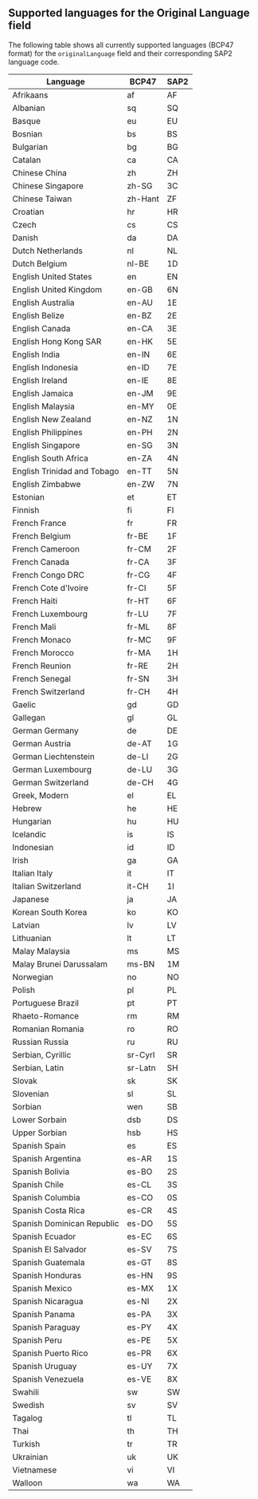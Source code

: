 ## Supported languages for the Original Language field

The following table shows all currently supported languages (BCP47 format) for the `originalLanguage` field and their corresponding SAP2 language code.

| Language                    | BCP47   | SAP2 |
|-----------------------------|---------|------|
| Afrikaans                   | af      | AF   |
| Albanian                    | sq      | SQ   |
| Basque                      | eu      | EU   |
| Bosnian                     | bs      | BS   |
| Bulgarian                   | bg      | BG   |
| Catalan                     | ca      | CA   |
| Chinese China               | zh      | ZH   |
| Chinese Singapore           | zh-SG   | 3C   |
| Chinese Taiwan              | zh-Hant | ZF   |
| Croatian                    | hr      | HR   |
| Czech                       | cs      | CS   |
| Danish                      | da      | DA   |
| Dutch Netherlands           | nl      | NL   |
| Dutch Belgium               | nl-BE   | 1D   |
| English United States       | en      | EN   |
| English United Kingdom      | en-GB   | 6N   |
| English Australia           | en-AU   | 1E   |
| English Belize              | en-BZ   | 2E   |
| English Canada              | en-CA   | 3E   |
| English Hong Kong SAR       | en-HK   | 5E   |
| English India               | en-IN   | 6E   |
| English Indonesia           | en-ID   | 7E   |
| English Ireland             | en-IE   | 8E   |
| English Jamaica             | en-JM   | 9E   |
| English Malaysia            | en-MY   | 0E   |
| English New Zealand         | en-NZ   | 1N   |
| English Philippines         | en-PH   | 2N   |
| English Singapore           | en-SG   | 3N   |
| English South Africa        | en-ZA   | 4N   |
| English Trinidad and Tobago | en-TT   | 5N   |
| English Zimbabwe            | en-ZW   | 7N   |
| Estonian                    | et      | ET   |
| Finnish                     | fi      | FI   |
| French France               | fr      | FR   |
| French Belgium              | fr-BE   | 1F   |
| French Cameroon             | fr-CM   | 2F   |
| French Canada               | fr-CA   | 3F   |
| French Congo DRC            | fr-CG   | 4F   |
| French Cote d'Ivoire        | fr-CI   | 5F   |
| French Haiti                | fr-HT   | 6F   |
| French Luxembourg           | fr-LU   | 7F   |
| French Mali                 | fr-ML   | 8F   |
| French Monaco               | fr-MC   | 9F   |
| French Morocco              | fr-MA   | 1H   |
| French Reunion              | fr-RE   | 2H   |
| French Senegal              | fr-SN   | 3H   |
| French Switzerland          | fr-CH   | 4H   |
| Gaelic                      | gd      | GD   |
| Gallegan                    | gl      | GL   |
| German Germany              | de      | DE   |
| German Austria              | de-AT   | 1G   |
| German Liechtenstein        | de-LI   | 2G   |
| German Luxembourg           | de-LU   | 3G   |
| German Switzerland          | de-CH   | 4G   |
| Greek, Modern               | el      | EL   |
| Hebrew                      | he      | HE   |
| Hungarian                   | hu      | HU   |
| Icelandic                   | is      | IS   |
| Indonesian                  | id      | ID   |
| Irish                       | ga      | GA   |
| Italian Italy               | it      | IT   |
| Italian Switzerland         | it-CH   | 1I   |
| Japanese                    | ja      | JA   |
| Korean South Korea          | ko      | KO   |
| Latvian                     | lv      | LV   |
| Lithuanian                  | lt      | LT   |
| Malay Malaysia              | ms      | MS   |
| Malay Brunei Darussalam     | ms-BN   | 1M   |
| Norwegian                   | no      | NO   |
| Polish                      | pl      | PL   |
| Portuguese Brazil           | pt      | PT   |
| Rhaeto-Romance              | rm      | RM   |
| Romanian Romania            | ro      | RO   |
| Russian Russia              | ru      | RU   |
| Serbian, Cyrillic           | sr-Cyrl | SR   |
| Serbian, Latin              | sr-Latn | SH   |
| Slovak                      | sk      | SK   |
| Slovenian                   | sl      | SL   |
| Sorbian                     | wen     | SB   |
| Lower Sorbain               | dsb     | DS   |
| Upper Sorbian               | hsb     | HS   |
| Spanish Spain               | es      | ES   |
| Spanish Argentina           | es-AR   | 1S   |
| Spanish Bolivia             | es-BO   | 2S   |
| Spanish Chile               | es-CL   | 3S   |
| Spanish Columbia            | es-CO   | 0S   |
| Spanish Costa Rica          | es-CR   | 4S   |
| Spanish Dominican Republic  | es-DO   | 5S   |
| Spanish Ecuador             | es-EC   | 6S   |
| Spanish El Salvador         | es-SV   | 7S   |
| Spanish Guatemala           | es-GT   | 8S   |
| Spanish Honduras            | es-HN   | 9S   |
| Spanish Mexico              | es-MX   | 1X   |
| Spanish Nicaragua           | es-NI   | 2X   |
| Spanish Panama              | es-PA   | 3X   |
| Spanish Paraguay            | es-PY   | 4X   |
| Spanish Peru                | es-PE   | 5X   |
| Spanish Puerto Rico         | es-PR   | 6X   |
| Spanish Uruguay             | es-UY   | 7X   |
| Spanish Venezuela           | es-VE   | 8X   |
| Swahili                     | sw      | SW   |
| Swedish                     | sv      | SV   |
| Tagalog                     | tl      | TL   |
| Thai                        | th      | TH   |
| Turkish                     | tr      | TR   |
| Ukrainian                   | uk      | UK   |
| Vietnamese                  | vi      | VI   |
| Walloon                     | wa      | WA   |
